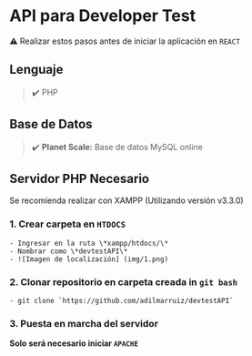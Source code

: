 # API para Developer Test
:warning: Realizar estos pasos antes de iniciar la aplicación en `REACT`

## Lenguaje
>:heavy_check_mark: PHP

## Base de Datos
> :heavy_check_mark: **Planet Scale:** Base de datos MySQL online

## Servidor PHP Necesario
Se recomienda realizar con XAMPP (Utilizando versión v3.3.0)

### 1. Crear carpeta en `HTDOCS`
    - Ingresar en la ruta \*xampp/htdocs/\*
    - Nombrar como \*devtestAPI\*
    - ![Imagen de localización] (img/1.png)

### 2. Clonar repositorio en carpeta creada in `git bash`
    - git clone `https://github.com/adilmarruiz/devtestAPI`

### 3. Puesta en marcha del servidor
**Solo será necesario iniciar `APACHE`**